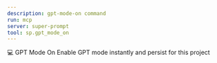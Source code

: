 ```yaml
---
description: gpt-mode-on command
run: mcp
server: super-prompt
tool: sp.gpt_mode_on
---
```


💻 GPT Mode On
Enable GPT mode instantly and persist for this project
